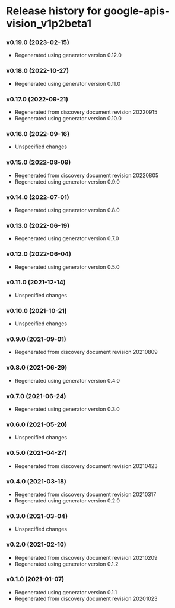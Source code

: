 # Release history for google-apis-vision_v1p2beta1

### v0.19.0 (2023-02-15)

* Regenerated using generator version 0.12.0

### v0.18.0 (2022-10-27)

* Regenerated using generator version 0.11.0

### v0.17.0 (2022-09-21)

* Regenerated from discovery document revision 20220915
* Regenerated using generator version 0.10.0

### v0.16.0 (2022-09-16)

* Unspecified changes

### v0.15.0 (2022-08-09)

* Regenerated from discovery document revision 20220805
* Regenerated using generator version 0.9.0

### v0.14.0 (2022-07-01)

* Regenerated using generator version 0.8.0

### v0.13.0 (2022-06-19)

* Regenerated using generator version 0.7.0

### v0.12.0 (2022-06-04)

* Regenerated using generator version 0.5.0

### v0.11.0 (2021-12-14)

* Unspecified changes

### v0.10.0 (2021-10-21)

* Unspecified changes

### v0.9.0 (2021-09-01)

* Regenerated from discovery document revision 20210809

### v0.8.0 (2021-06-29)

* Regenerated using generator version 0.4.0

### v0.7.0 (2021-06-24)

* Regenerated using generator version 0.3.0

### v0.6.0 (2021-05-20)

* Unspecified changes

### v0.5.0 (2021-04-27)

* Regenerated from discovery document revision 20210423

### v0.4.0 (2021-03-18)

* Regenerated from discovery document revision 20210317
* Regenerated using generator version 0.2.0

### v0.3.0 (2021-03-04)

* Unspecified changes

### v0.2.0 (2021-02-10)

* Regenerated from discovery document revision 20210209
* Regenerated using generator version 0.1.2

### v0.1.0 (2021-01-07)

* Regenerated using generator version 0.1.1
* Regenerated from discovery document revision 20201023

